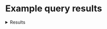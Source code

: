 # Example query results
<details>
  <summary>Results</summary>

```
Add example SQL query results here (please include the input queries as well)
```
</details>
